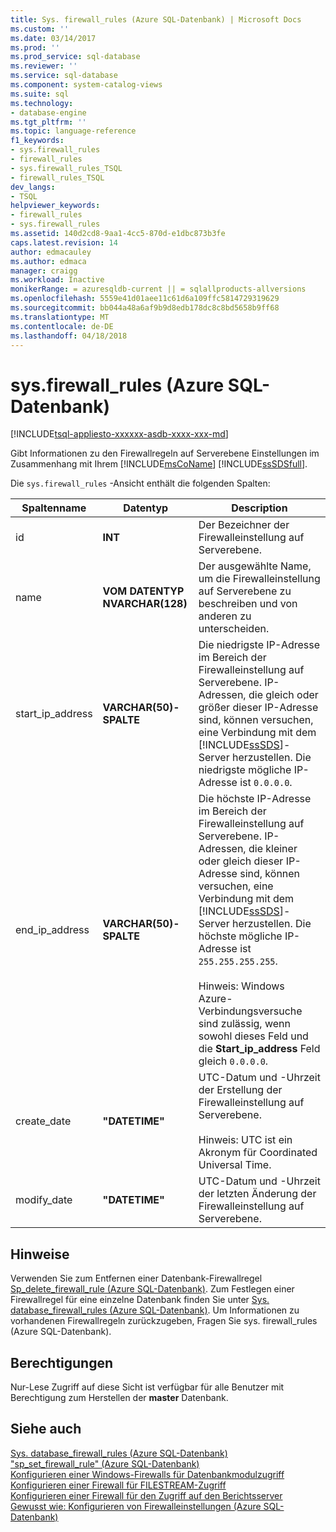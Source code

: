 ```yaml
---
title: Sys. firewall_rules (Azure SQL-Datenbank) | Microsoft Docs
ms.custom: ''
ms.date: 03/14/2017
ms.prod: ''
ms.prod_service: sql-database
ms.reviewer: ''
ms.service: sql-database
ms.component: system-catalog-views
ms.suite: sql
ms.technology:
- database-engine
ms.tgt_pltfrm: ''
ms.topic: language-reference
f1_keywords:
- sys.firewall_rules
- firewall_rules
- sys.firewall_rules_TSQL
- firewall_rules_TSQL
dev_langs:
- TSQL
helpviewer_keywords:
- firewall_rules
- sys.firewall_rules
ms.assetid: 140d2cd8-9aa1-4cc5-870d-e1dbc873b3fe
caps.latest.revision: 14
author: edmacauley
ms.author: edmaca
manager: craigg
ms.workload: Inactive
monikerRange: = azuresqldb-current || = sqlallproducts-allversions
ms.openlocfilehash: 5559e41d01aee11c61d6a109ffc5814729319629
ms.sourcegitcommit: bb044a48a6af9b9d8edb178dc8c8bd5658b9ff68
ms.translationtype: MT
ms.contentlocale: de-DE
ms.lasthandoff: 04/18/2018
---
```

# <a name="sysfirewallrules-azure-sql-database"></a>sys.firewall_rules (Azure SQL-Datenbank)
[!INCLUDE[tsql-appliesto-xxxxxx-asdb-xxxx-xxx-md](../../includes/tsql-appliesto-xxxxxx-asdb-xxxx-xxx-md.md)]

  Gibt Informationen zu den Firewallregeln auf Serverebene Einstellungen im Zusammenhang mit Ihrem [!INCLUDE[msCoName](../../includes/msconame-md.md)] [!INCLUDE[ssSDSfull](../../includes/sssdsfull-md.md)].  
  
 Die `sys.firewall_rules` -Ansicht enthält die folgenden Spalten:  
  
|Spaltenname|Datentyp|Description|  
|-----------------|---------------|-----------------|  
|id|**INT**|Der Bezeichner der Firewalleinstellung auf Serverebene.|  
|name|**VOM DATENTYP NVARCHAR(128)**|Der ausgewählte Name, um die Firewalleinstellung auf Serverebene zu beschreiben und von anderen zu unterscheiden.|  
|start_ip_address|**VARCHAR(50)-SPALTE**|Die niedrigste IP-Adresse im Bereich der Firewalleinstellung auf Serverebene. IP-Adressen, die gleich oder größer dieser IP-Adresse sind, können versuchen, eine Verbindung mit dem [!INCLUDE[ssSDS](../../includes/sssds-md.md)]-Server herzustellen. Die niedrigste mögliche IP-Adresse ist `0.0.0.0`.|  
|end_ip_address|**VARCHAR(50)-SPALTE**|Die höchste IP-Adresse im Bereich der Firewalleinstellung auf Serverebene. IP-Adressen, die kleiner oder gleich dieser IP-Adresse sind, können versuchen, eine Verbindung mit dem [!INCLUDE[ssSDS](../../includes/sssds-md.md)]-Server herzustellen. Die höchste mögliche IP-Adresse ist `255.255.255.255`.<br /><br /> Hinweis: Windows Azure-Verbindungsversuche sind zulässig, wenn sowohl dieses Feld und die **Start_ip_address** Feld gleich `0.0.0.0`.|  
|create_date|**"DATETIME"**|UTC-Datum und -Uhrzeit der Erstellung der Firewalleinstellung auf Serverebene.<br /><br /> Hinweis: UTC ist ein Akronym für Coordinated Universal Time.|  
|modify_date|**"DATETIME"**|UTC-Datum und -Uhrzeit der letzten Änderung der Firewalleinstellung auf Serverebene.|  
  
## <a name="remarks"></a>Hinweise  
 Verwenden Sie zum Entfernen einer Datenbank-Firewallregel [Sp_delete_firewall_rule &#40;Azure SQL-Datenbank&#41;](../../relational-databases/system-stored-procedures/sp-delete-firewall-rule-azure-sql-database.md). Zum Festlegen einer Firewallregel für eine einzelne Datenbank finden Sie unter [Sys. database_firewall_rules &#40;Azure SQL-Datenbank&#41;](../../relational-databases/system-catalog-views/sys-database-firewall-rules-azure-sql-database.md). Um Informationen zu vorhandenen Firewallregeln zurückzugeben, Fragen Sie sys. firewall_rules (Azure SQL-Datenbank).  
  
## <a name="permissions"></a>Berechtigungen  
 Nur-Lese Zugriff auf diese Sicht ist verfügbar für alle Benutzer mit Berechtigung zum Herstellen der **master** Datenbank.  
  
## <a name="see-also"></a>Siehe auch  
 [Sys. database_firewall_rules &#40;Azure SQL-Datenbank&#41;](../../relational-databases/system-catalog-views/sys-database-firewall-rules-azure-sql-database.md)   
 ["sp_set_firewall_rule" &#40;Azure SQL-Datenbank&#41;](../../relational-databases/system-stored-procedures/sp-set-firewall-rule-azure-sql-database.md)   
 [Konfigurieren einer Windows-Firewalls für Datenbankmodulzugriff](../../database-engine/configure-windows/configure-a-windows-firewall-for-database-engine-access.md)   
 [Konfigurieren einer Firewall für FILESTREAM-Zugriff](../../relational-databases/blob/configure-a-firewall-for-filestream-access.md)   
 [Konfigurieren einer Firewall für den Zugriff auf den Berichtsserver](../../reporting-services/report-server/configure-a-firewall-for-report-server-access.md)   
 [Gewusst wie: Konfigurieren von Firewalleinstellungen (Azure SQL-Datenbank)](https://azure.microsoft.com/documentation/articles/sql-database-configure-firewall-settings/)  
  
  
